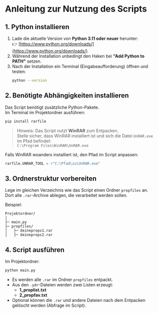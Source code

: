 # Anleitung zur Nutzung des Scripts

## 1. Python installieren
1. Lade die aktuelle Version von **Python 3.11 oder neuer** herunter:  
   👉 [https://www.python.org/downloads/](https://www.python.org/downloads/)  
2. Während der Installation unbedingt den Haken bei **"Add Python to PATH"** setzen.  
3. Nach der Installation ein Terminal (Eingabeaufforderung) öffnen und testen:  
   ```bash
   python --version
   ```

## 2. Benötigte Abhängigkeiten installieren
Das Script benötigt zusätzliche Python-Pakete.  
Im Terminal im Projektordner ausführen:

```bash
pip install rarfile
```

> Hinweis: Das Script nutzt **WinRAR** zum Entpacken.  
> Stelle sicher, dass WinRAR installiert ist und sich die Datei `UnRAR.exe` im Pfad befindet:  
> `C:\Program Files\WinRAR\UnRAR.exe`

Falls WinRAR woanders installiert ist, den Pfad im Script anpassen:
```python
rarfile.UNRAR_TOOL = r"C:\Pfad\zu\UnRAR.exe"
```

## 3. Ordnerstruktur vorbereiten
Lege im gleichen Verzeichnis wie das Script einen Ordner `propfiles` an.  
Dort alle `.rar`-Archive ablegen, die verarbeitet werden sollen.

Beispiel:
```
Projektordner/
│
├─ main.py
├─ propfiles/
│   ├─ deineprops1.rar
│   ├─ deineprops2.rar
```

## 4. Script ausführen
Im Projektordner:
```bash
python main.py
```

- Es werden alle `.rar` im Ordner `propfiles` entpackt.  
- Aus den `.ydr`-Dateien werden zwei Listen erzeugt:  
  - **1_proplist.txt**  
  - **2_propfav.txt**  
- Optional können die `.rar` und andere Dateien nach dem Entpacken gelöscht werden (Abfrage im Script).  
